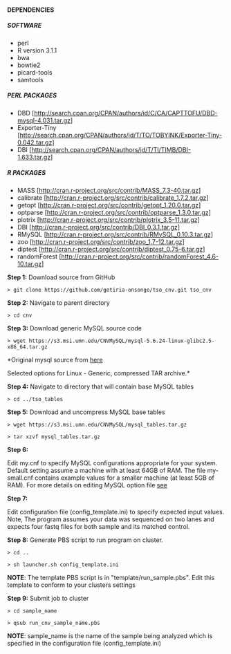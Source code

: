 #### DEPENDENCIES

##### SOFTWARE
- perl 
- R version 3.1.1
- bwa
- bowtie2
- picard-tools
- samtools

##### PERL PACKAGES
- DBD           [http://search.cpan.org/CPAN/authors/id/C/CA/CAPTTOFU/DBD-mysql-4.031.tar.gz]
- Exporter-Tiny [http://search.cpan.org/CPAN/authors/id/T/TO/TOBYINK/Exporter-Tiny-0.042.tar.gz]
- DBI           [http://search.cpan.org/CPAN/authors/id/T/TI/TIMB/DBI-1.633.tar.gz]

##### R PACKAGES
- MASS         [http://cran.r-project.org/src/contrib/MASS_7.3-40.tar.gz]
- calibrate    [http://cran.r-project.org/src/contrib/calibrate_1.7.2.tar.gz]
- getopt       [http://cran.r-project.org/src/contrib/getopt_1.20.0.tar.gz]
- optparse     [http://cran.r-project.org/src/contrib/optparse_1.3.0.tar.gz]
- plotrix      [http://cran.r-project.org/src/contrib/plotrix_3.5-11.tar.gz]
- DBI          [http://cran.r-project.org/src/contrib/DBI_0.3.1.tar.gz]
- RMySQL       [http://cran.r-project.org/src/contrib/RMySQL_0.10.3.tar.gz]
- zoo          [http://cran.r-project.org/src/contrib/zoo_1.7-12.tar.gz]
- diptest      [http://cran.r-project.org/src/contrib/diptest_0.75-6.tar.gz]
- randomForest [http://cran.r-project.org/src/contrib/randomForest_4.6-10.tar.gz]

**Step 1:** Download source from GitHub

`> git clone https://github.com/getiria-onsongo/tso_cnv.git tso_cnv`

**Step 2:** Navigate to parent directory

`> cd cnv`

**Step 3:** Download generic MySQL source code

`> wget https://s3.msi.umn.edu/CNVMySQL/mysql-5.6.24-linux-glibc2.5-x86_64.tar.gz`

*Original mysql source from [here](https://dev.mysql.com/downloads/mysql/)

Selected options for Linux - Generic, compressed TAR archive.*

**Step 4:** Navigate to directory that will contain base MySQL tables

`> cd ../tso_tables`

**Step 5:** Download and uncompress MySQL base tables

`> wget https://s3.msi.umn.edu/CNVMySQL/mysql_tables.tar.gz`

`> tar xzvf mysql_tables.tar.gz`

**Step 6:** 

Edit my.cnf to specify MySQL configurations appropriate for your system. 
     Default setting assume a machine with at least 64GB of RAM. The file my-small.cnf
     contains example values for a smaller machine (at least 5GB of RAM). For more
     details on editing MySQL option file [see](https://dev.mysql.com/doc/refman/5.1/en/option-files.html)

**Step 7:** 

Edit configuration file (config_template.ini) to specify expected input values. Note, 
     The program assumes your data was sequenced on two lanes and expects four fastq files for
     both sample and its matched control. 
     

**Step 8:** Generate PBS script to run program on cluster. 

`> cd ..`

`> sh launcher.sh config_template.ini`

**NOTE**: The template PBS script is in "template/run_sample.pbs". Edit this template to 
conform to your clusters settings

**Step 9:** Submit job to cluster

`> cd sample_name`

`> qsub run_cnv_sample_name.pbs`

**NOTE**: sample_name is the name of the sample being analyzed which is specified in the 
      configuration file (config_template.ini)
